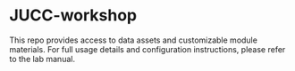# JUCC-workshop
This repo provides access to data assets and customizable module materials. For full usage details and configuration instructions, please refer to the lab manual.
